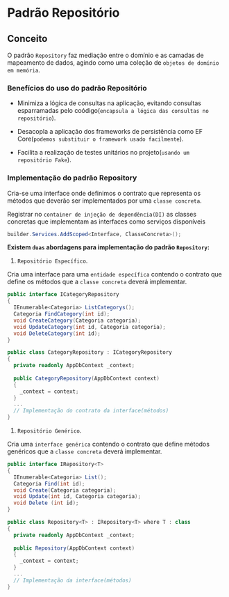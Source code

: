 # Padrão Repositório

## Conceito

O padrão `Repository` faz mediação entre o domínio e as camadas de mapeamento de dados, agindo como uma coleção de `objetos de domínio em memória`.

### Benefícios do uso do padrão Repositório

- Minimiza a lógica de consultas na aplicação, evitando consultas esparramadas pelo coódigo(`encapsula a lógica das consultas no repositório`).

- Desacopla a aplicação dos frameworks de persistência como EF Core(`podemos substituir o framework usado facilmente`).

- Facilita a realização de testes unitários no projeto(`usando um repositório Fake`).

### Implementação do padrão Repository

Cria-se uma interface onde definimos o contrato que representa os métodos que deverão ser implementados por uma `classe concreta`.

Registrar no `container de injeção de dependência(DI)` as classes concretas que implementam as interfaces como serviços disponíveis
```csharp
builder.Services.AddScoped<Interface, ClasseConcreta>();
```

**Existem `duas` abordagens para implementação do padrão `Repository`:**

1. `Repositório Específico`.

Cria uma interface para uma `entidade específica` contendo o contrato que define os métodos que a `classe concreta` deverá implementar.

```csharp
public interface ICategoryRepository
{
  IEnumerable<Categoria> ListCategorys();
  Categoria FindCategory(int id);
  void CreateCategory(Categoria categoria);
  void UpdateCategory(int id, Categoria categoria);
  void DeleteCategory(int id);
}
```

```csharp
public class CategoryRepository : ICategoryRepository
{
  private readonly AppDbContext _context;
  
  public CategoryRepository(AppDbContext context)
  {
    _context = context;
  }
  ...
  // Implementação do contrato da interface(métodos)
}
```

1. `Repositório Genérico`.

Cria uma `interface genérica` contendo o contrato que define métodos genéricos que a `classe concreta` deverá implementar.

```csharp
public interface IRepository<T>
{
  IEnumerable<Categoria> List();
  Categoria Find(int id);
  void Create(Categoria categoria);
  void Update(int id, Categoria categoria);
  void Delete (int id);
}
```

```csharp
public class Repository<T> : IRepository<T> where T : class
{
  private readonly AppDbContext _context;
  
  public Repository(AppDbContext context)
  {
    _context = context;
  }
  ...
  // Implementação da interface(métodos)
}
```
